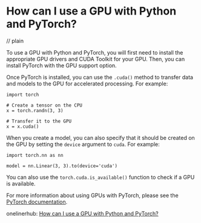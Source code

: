 # How can I use a GPU with Python and PyTorch?
// plain

To use a GPU with Python and PyTorch, you will first need to install the appropriate GPU drivers and CUDA Toolkit for your GPU. Then, you can install PyTorch with the GPU support option.

Once PyTorch is installed, you can use the `.cuda()` method to transfer data and models to the GPU for accelerated processing. For example:

```
import torch

# Create a tensor on the CPU
x = torch.randn(3, 3)

# Transfer it to the GPU
x = x.cuda()
```

When you create a model, you can also specify that it should be created on the GPU by setting the `device` argument to `cuda`. For example:

```
import torch.nn as nn

model = nn.Linear(3, 3).to(device='cuda')
```

You can also use the `torch.cuda.is_available()` function to check if a GPU is available.

For more information about using GPUs with PyTorch, please see the [PyTorch documentation](https://pytorch.org/docs/stable/cuda.html).

onelinerhub: [How can I use a GPU with Python and PyTorch?](https://onelinerhub.com/python-pytorch/how-can-i-use-a-gpu-with-python-and-pytorch-1687047199)